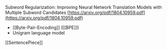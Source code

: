 
Subword Regularization: Improving Neural Network Translation Models with Multiple Subword Candidates
[https://arxiv.org/pdf/1804.10959.pdf](https://arxiv.org/pdf/1804.10959.pdf)

- [[Byte-Pair-Encoding]] ([[BPE]])
- Unigram language model

[[SentencePiece]]
